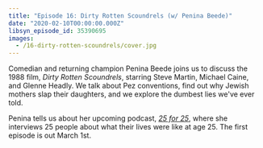 ```yaml
---
title: "Episode 16: Dirty Rotten Scoundrels (w/ Penina Beede)"
date: "2020-02-10T00:00:00.000Z"
libsyn_episode_id: 35390695
images:
  - /16-dirty-rotten-scoundrels/cover.jpg
---
```


Comedian and returning champion Penina Beede joins us to discuss the 1988 film, _Dirty Rotten Scoundrels_, starring Steve Martin, Michael Caine, and Glenne Headly. We talk about Pez conventions, find out why Jewish mothers slap their daughters, and we explore the dumbest lies we've ever told.

<!--more-->

Penina tells us about her upcoming podcast, [_25 for 25_](https://peninabeede.squarespace.com/25for25), where she interviews 25 people about what their lives were like at age 25. The first episode is out March 1st.
